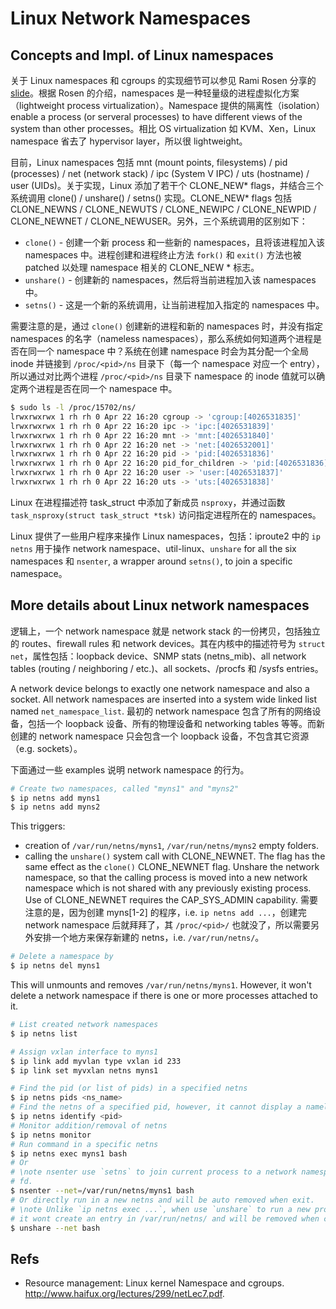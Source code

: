 # Linux Network Namespaces

## Concepts and Impl. of Linux namespaces

关于 Linux namespaces 和 cgroups 的实现细节可以参见 Rami Rosen 分享的 [slide](http://www.haifux.org/lectures/299/netLec7.pdf)。根据 Rosen 的介绍，namespaces 是一种轻量级的进程虚拟化方案（lightweight process virtualization）。Namespace 提供的隔离性（isolation）enable a process (or serveral processes) to have different views of the system than other processes。相比 OS virtualization 如 KVM、Xen，Linux namespace 省去了 hypervisor layer，所以很 lightweight。

目前，Linux namespaces 包括 mnt (mount points, filesystems) / pid (processes) / net (network stack) / ipc (System V IPC) / uts (hostname) / user (UIDs)。关于实现，Linux 添加了若干个 CLONE_NEW* flags，并结合三个系统调用 clone() / unshare() / setns() 实现。CLONE_NEW* flags 包括 CLONE_NEWNS / CLONE_NEWUTS / CLONE_NEWIPC / CLONE_NEWPID / CLONE_NEWNET / CLONE_NEWUSER。另外，三个系统调用的区别如下：

- `clone()` - 创建一个新 process 和一些新的 namespaces，且将该进程加入该 namespaces 中。进程创建和进程终止方法 `fork()` 和 `exit()` 方法也被 patched 以处理 namespace 相关的 CLONE_NEW * 标志。
- `unshare()` - 创建新的 namespaces，然后将当前进程加入该 namespaces 中。
- `setns()` - 这是一个新的系统调用，让当前进程加入指定的 namespaces 中。

需要注意的是，通过 `clone()` 创建新的进程和新的 namespaces 时，并没有指定 namespaces 的名字（nameless namespaces），那么系统如何知道两个进程是否在同一个 namespace 中？系统在创建 namespace 时会为其分配一个全局 inode 并链接到 `/proc/<pid>/ns` 目录下（每一个 namespace 对应一个 entry），所以通过对比两个进程 `/proc/<pid>/ns` 目录下 namespace 的 inode 值就可以确定两个进程是否在同一个 namespace 中。

```bash
$ sudo ls -l /proc/15702/ns/
lrwxrwxrwx 1 rh rh 0 Apr 22 16:20 cgroup -> 'cgroup:[4026531835]'
lrwxrwxrwx 1 rh rh 0 Apr 22 16:20 ipc -> 'ipc:[4026531839]'
lrwxrwxrwx 1 rh rh 0 Apr 22 16:20 mnt -> 'mnt:[4026531840]'
lrwxrwxrwx 1 rh rh 0 Apr 22 16:20 net -> 'net:[4026532001]'
lrwxrwxrwx 1 rh rh 0 Apr 22 16:20 pid -> 'pid:[4026531836]'
lrwxrwxrwx 1 rh rh 0 Apr 22 16:20 pid_for_children -> 'pid:[4026531836]'
lrwxrwxrwx 1 rh rh 0 Apr 22 16:20 user -> 'user:[4026531837]'
lrwxrwxrwx 1 rh rh 0 Apr 22 16:20 uts -> 'uts:[4026531838]'
```

Linux 在进程描述符 task_struct 中添加了新成员 `nsproxy`，并通过函数 `task_nsproxy(struct task_struct *tsk)` 访问指定进程所在的 namespaces。

Linux 提供了一些用户程序来操作 Linux namespaces，包括：iproute2 中的 `ip netns` 用于操作 network namespace、util-linux、`unshare` for all the six namespaces 和 `nsenter`, a wrapper around `setns()`, to join a specific namespace。

## More details about Linux network namespaces

逻辑上，一个 network namespace 就是 network stack 的一份拷贝，包括独立的 routes、firewall rules 和 network devices。其在内核中的描述符号为 `struct net`，属性包括：loopback device、SNMP stats (netns_mib)、all network tables (routing / neighboring / etc.)、all sockets、/procfs 和 /sysfs entries。 

A network device belongs to exactly one network namespace and also a socket. All network namespaces are inserted into a system wide linked list named `net_namespace_list`. 最初的 network namespace 包含了所有的网络设备，包括一个 loopback 设备、所有的物理设备和 networking tables 等等。而新创建的 network namespace 只会包含一个 loopback 设备，不包含其它资源（e.g. sockets）。

下面通过一些 examples 说明 network namespace 的行为。

```bash
# Create two namespaces, called "myns1" and "myns2"
$ ip netns add myns1
$ ip netns add myns2
```

This triggers:

- creation of `/var/run/netns/myns1`, `/var/run/netns/myns2` empty folders.
- calling the `unshare()` system call with CLONE_NEWNET. The flag has the same effect as the `clone()` CLONE_NEWNET flag. Unshare the network namespace, so that the calling process is moved into a new network namespace which is not shared with any previously existing process. Use of CLONE_NEWNET requires the CAP_SYS_ADMIN capability. 需要注意的是，因为创建 myns[1-2] 的程序，i.e. `ip netns add ...`，创建完 network namespace 后就拜拜了，其 `/proc/<pid>/` 也就没了，所以需要另外安排一个地方来保存新建的 netns，i.e. `/var/run/netns/`。

```bash
# Delete a namespace by
$ ip netns del myns1
```

This will unmounts and removes `/var/run/netns/myns1`. However, it won't delete a network namespace if there is one or more processes attached to it.

```bash
# List created network namespaces
$ ip netns list

# Assign vxlan interface to myns1
$ ip link add myvlan type vxlan id 233
$ ip link set myvxlan netns myns1

# Find the pid (or list of pids) in a specified netns
$ ip netns pids <ns_name>
# Find the netns of a specified pid, however, it cannot display a nameless netns
$ ip netns identify <pid>
# Monitor addition/removal of netns
$ ip netns monitor
# Run command in a specific netns
$ ip netns exec myns1 bash
# Or
# \note nsenter use `setns` to join current process to a network namespace specified by
# fd.
$ nsenter --net=/var/run/netns/myns1 bash
# Or directly run in a new netns and will be auto removed when exit.
# \note Unlike `ip netns exec ...`, when use `unshare` to run a new program, 
# it wont create an entry in /var/run/netns/ and will be removed when caller exits.
$ unshare --net bash
```

## Refs

- Resource management: Linux kernel Namespace and cgroups. http://www.haifux.org/lectures/299/netLec7.pdf.